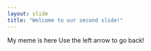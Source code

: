 ```yaml
---
layout: slide
title: "Welcome to our second slide!"
---
```

My meme is here
Use the left arrow to go back!
